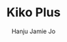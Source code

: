 ---
title: "Kiko Plus"
github: https://github.com/AWEEKJ/Kiko-plus
demo: http://aweekj.github.io/Kiko-plus
author: Hanju Jamie Jo
ssg:
  - Jekyll
cms:
  - No Cms
---